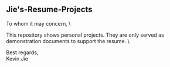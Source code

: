 ## Jie's-Resume-Projects

To whom it may concern, \

This repository shows personal projects. They are only served as \
demonstration documents to support the resume. \

Best regards, \
Kevin Jie
